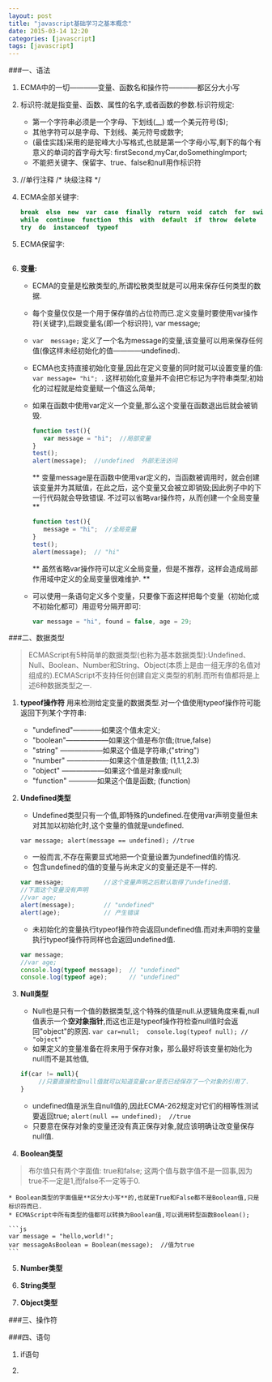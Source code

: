 ```yaml
---
layout: post
title: "javascript基础学习之基本概念"
date: 2015-03-14 12:20
categories: [javascript]
tags: [javascript]
---
```


###一、语法
1. ECMA中的一切————变量、函数名和操作符————都区分大小写
2. 标识符:就是指变量、函数、属性的名字,或者函数的参数.标识符规定:
    - 第一个字符串必须是一个字母、下划线(__) 或一个美元符号($);
    - 其他字符可以是字母、下划线、美元符号或数字;
    * (最佳实践)采用的是驼峰大小写格式,也就是第一个字母小写,剩下的每个有意义的单词的首字母大写: firstSecond,myCar,doSomethingImport;
    * 不能把关键字、保留字、true、false和null用作标识符
3. //单行注释     /*  块级注释 */
4. ECMA全部关键字:

    ```js 
    break  else  new  var  case  finally  return  void  catch  for  switch 
    while  continue  function  this  with  default  if  throw  delete  in
    try  do  instanceof  typeof    
    ```

5. ECMA保留字:

    ```js
    
    ```

6. **变量:**
   * ECMA的变量是松散类型的,所谓松散类型就是可以用来保存任何类型的数据.
   * 每个变量仅仅是一个用于保存值的占位符而已.定义变量时要使用var操作符(关键字),后跟变量名(即一个标识符),  var  message;
   * `var  message;` 定义了一个名为message的变量,该变量可以用来保存任何值(像这样未经初始化的值————undefined).
   * ECMA也支持直接初始化变量,因此在定义变量的同时就可以设置变量的值: `var message= "hi"; `. 这样初始化变量并不会把它标记为字符串类型;初始化的过程就是给变量赋一个值这么简单;                 
   * 如果在函数中使用var定义一个变量,那么这个变量在函数退出后就会被销毁.

     ```js
     function test(){
        var message = "hi";  //局部变量
     }
     test();
     alert(message);  //undefined  外部无法访问
     ```

     ** 变量message是在函数中使用var定义的，当函数被调用时，就会创建该变量并为其赋值，在此之后，这个变量又会被立即销毁;因此例子中的下一行代码就会导致错误. 不过可以省略var操作符，从而创建一个全局变量 **

     ```js
     function test(){
        message = "hi";  //全局变量
     }
     test();
     alert(message);  // "hi"
     ```
     ** 虽然省略var操作符可以定义全局变量，但是不推荐，这样会造成局部作用域中定义的全局变量很难维护. **
   * 可以使用一条语句定义多个变量，只要像下面这样把每个变量（初始化或不初始化都可）用逗号分隔开即可:

     ```js
     var message = "hi", found = false, age = 29;
     ```


###二、数据类型
> ECMAScript有5种简单的数据类型(也称为基本数据类型):Undefined、Null、Boolean、Number和String、Object(本质上是由一组无序的名值对组成的).ECMAScript不支持任何创建自定义类型的机制.而所有值都将是上述6种数据类型之一.

1. __typeof操作符__ 
    用来检测给定变量的数据类型.对一个值使用typeof操作符可能返回下列某个字符串:
    - "undefined"————如果这个值未定义;
    - "boolean"——————如果这个值是布尔值;(true,false)
    - "string" ——————如果这个值是字符串;("string")
    - "number" ——————如果这个值是数值; (1,1.1,2.3)
    - "object" ——————如果这个值是对象或null;
    - "function" ————如果这个值是函数; (function)

2. __Undefined类型__

    *  Undefined类型只有一个值,即特殊的undefined.在使用var声明变量但未对其加以初始化时,这个变量的值就是undefined.

    `var message; alert(message == undefined); //true `

    *  一般而言,不存在需要显式地把一个变量设置为undefined值的情况.
    *  包含undefined的值的变量与尚未定义的变量还是不一样的.

    ```js
    var message;           //这个变量声明之后默认取得了undefined值.
    //下面这个变量没有声明
    //var age;
    alert(message);        // "undefined"
    alert(age);            // 产生错误

    ``` 

    * 未初始化的变量执行typeof操作符会返回undefined值.而对未声明的变量执行typeof操作符同样也会返回undefined值.

    ```js
    var message;
    //var age;
    console.log(typeof message);  // "undefined"
    console.log(typeof age);      // "undefined"
    ```

3. **Null类型**
    - Null也是只有一个值的数据类型,这个特殊的值是null.从逻辑角度来看,null值表示一个**空对象指针**,而这也正是typeof操作符检查null值时会返回"object"的原因.
    `var car=null;  console.log(typeof null); // "object" `
    * 如果定义的变量准备在将来用于保存对象，那么最好将该变量初始化为null而不是其他值,

    ```js
    if(car != null){
         //只要直接检查null值就可以知道变量car是否已经保存了一个对象的引用了.
    }
    ```

    * undefined值是派生自null值的,因此ECMA-262规定对它们的相等性测试要返回true;
    ` alert(null == undefined);  //true `
    * 只要意在保存对象的变量还没有真正保存对象,就应该明确让改变量保存null值.

4. **Boolean类型**
> 布尔值只有两个字面值: true和false;  这两个值与数字值不是一回事,因为true不一定是1,而false不一定等于0.

    * Boolean类型的字面值是**区分大小写**的,也就是True和False都不是Boolean值,只是标识符而已.
    * ECMAScript中所有类型的值都可以转换为Boolean值,可以调用转型函数Boolean();

    ```js
    var message = "hello,world!";
    var messageAsBoolean = Boolean(message);  //值为true
    ```

5. **Number类型**
    
6. **String类型**

7. **Object类型**


###三、操作符


###四、语句
1. if语句

2. 



